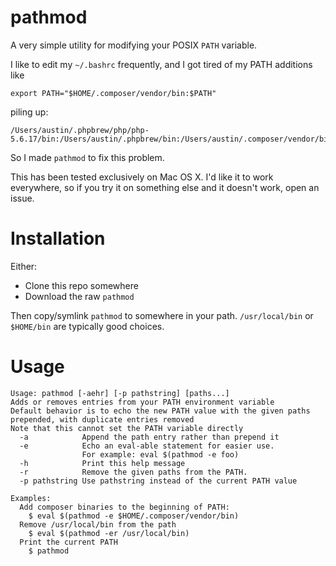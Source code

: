 # pathmod

A very simple utility for modifying your POSIX `PATH` variable.

I like to edit my `~/.bashrc` frequently, and I got tired of my PATH additions like

```
export PATH="$HOME/.composer/vendor/bin:$PATH"
```

piling up:

```
/Users/austin/.phpbrew/php/php-5.6.17/bin:/Users/austin/.phpbrew/bin:/Users/austin/.composer/vendor/bin:/usr/local/sbin:/Users/austin/.composer/vendor/bin:/usr/local/sbin:/Users/austin/.composer/vendor/bin:/usr/local/sbin:/Users/austin/.composer/vendor/bin:/usr/local/sbin:/usr/local/bin:/usr/bin:/bin:/usr/sbin:/sbin:/opt/X11/bin
```

So I made `pathmod` to fix this problem.

This has been tested exclusively on Mac OS X. I'd like it to work everywhere, so if you try it on something else and it doesn't work, open an issue.

# Installation

Either:

* Clone this repo somewhere
* Download the raw `pathmod`

Then copy/symlink `pathmod` to somewhere in your path. `/usr/local/bin` or `$HOME/bin` are typically good choices.


# Usage

```
Usage: pathmod [-aehr] [-p pathstring] [paths...]
Adds or removes entries from your PATH environment variable
Default behavior is to echo the new PATH value with the given paths prepended, with duplicate entries removed
Note that this cannot set the PATH variable directly
  -a            Append the path entry rather than prepend it
  -e            Echo an eval-able statement for easier use.
                For example: eval $(pathmod -e foo)
  -h            Print this help message
  -r            Remove the given paths from the PATH.
  -p pathstring Use pathstring instead of the current PATH value

Examples:
  Add composer binaries to the beginning of PATH:
    $ eval $(pathmod -e $HOME/.composer/vendor/bin)
  Remove /usr/local/bin from the path
    $ eval $(pathmod -er /usr/local/bin)
  Print the current PATH
    $ pathmod
```
